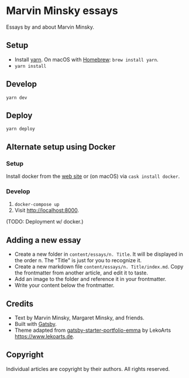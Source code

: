 # Marvin Minsky essays

Essays by and about Marvin Minsky.

## Setup

* Install [yarn](https://yarnpkg.com/en/). On macOS with [Homebrew](https://brew.sh): `brew install yarn`.
* `yarn install`

## Develop

`yarn dev`

## Deploy

`yarn deploy`

## Alternate setup using Docker

### Setup

Install docker from the [web site](https://docs.docker.com/engine/installation/) or (on macOS) via `cask install docker`.

### Develop

1. `docker-compose up`
2. Visit <http://localhost:8000>.

(TODO: Deployment w/ docker.)

## Adding a new essay

* Create a new folder in `content/essays/n. Title`. It will be displayed in the order n. The "Title" is just for you to recognize it.
* Create a new markdown file `content/essays/n. Title/index.md`. Copy the frontmatter from another article, and edit it to taste.
* Add an image to the folder and reference it in your frontmatter.
* Write your content below the frontmatter.

## Credits

* Text by Marvin Minsky, Margaret Minsky, and friends.
* Built with [Gatsby](https://yarnpkg.com/en/).
* Theme adapted from [gatsby-starter-portfolio-emma](https://github.com/LeKoArts/gatsby-starter-portfolio-emma) by LekoArts <https://www.lekoarts.de>.

## Copyright

Individual articles are copyright by their authors. All rights reserved.
